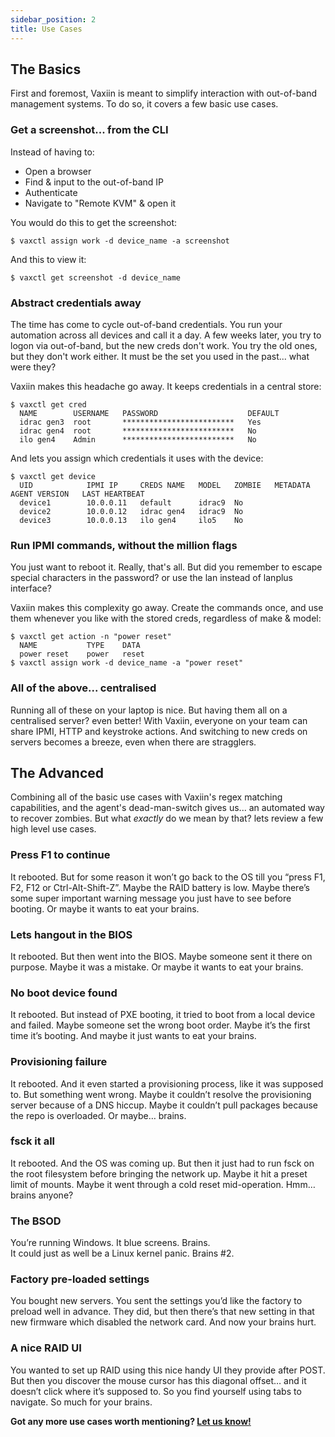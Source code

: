 ```yaml
---
sidebar_position: 2
title: Use Cases
---
```


## The Basics

First and foremost, Vaxiin is meant to simplify interaction with out-of-band management systems. To do so, it covers a few basic use cases.

### Get a screenshot... from the CLI

Instead of having to:
- Open a browser
- Find & input to the out-of-band IP
- Authenticate
- Navigate to "Remote KVM" & open it

You would do this to get the screenshot:
```
$ vaxctl assign work -d device_name -a screenshot
```
And this to view it:
```
$ vaxctl get screenshot -d device_name
```

### Abstract credentials away

The time has come to cycle out-of-band credentials. You run your automation across all devices and call it a day.
A few weeks later, you try to logon via out-of-band, but the new creds don't work. You try the old ones, but they don't work either.
It must be the set you used in the past... what were they?

Vaxiin makes this headache go away. It keeps credentials in a central store:
```
$ vaxctl get cred
  NAME        USERNAME   PASSWORD                    DEFAULT
  idrac gen3  root       *************************   Yes
  idrac gen4  root       *************************   No
  ilo gen4    Admin      *************************   No
```
And lets you assign which credentials it uses with the device:
```
$ vaxctl get device
  UID            IPMI IP     CREDS NAME   MODEL   ZOMBIE   METADATA   AGENT VERSION   LAST HEARTBEAT
  device1        10.0.0.11   default      idrac9  No
  device2        10.0.0.12   idrac gen4   idrac9  No
  device3        10.0.0.13   ilo gen4     ilo5    No
```

### Run IPMI commands, without the million flags

You just want to reboot it. Really, that's all. But did you remember to escape special characters in the password? or use the lan instead of lanplus interface?

Vaxiin makes this complexity go away. Create the commands once, and use them whenever you like with the stored creds, regardless of make & model:
```
$ vaxctl get action -n "power reset"
  NAME           TYPE    DATA
  power reset    power   reset
$ vaxctl assign work -d device_name -a "power reset"
```

### All of the above... centralised

Running all of these on your laptop is nice. But having them all on a centralised server? even better!
With Vaxiin, everyone on your team can share IPMI, HTTP and keystroke actions. And switching to new creds on servers becomes a breeze, even when there are stragglers.

## The Advanced

Combining all of the basic use cases with Vaxiin's regex matching capabilities, and the agent's dead-man-switch gives us... an automated way to recover zombies. But what *exactly* do we mean by that? lets review a few high level use cases.

### Press F1 to continue

It rebooted. But for some reason it won’t go back to the OS till you “press F1, F2, F12 or Ctrl-Alt-Shift-Z”. Maybe the RAID battery is low. Maybe there’s some super important warning message you just have to see before booting. Or maybe it wants to eat your brains.

### Lets hangout in the BIOS

It rebooted. But then went into the BIOS. Maybe someone sent it there on purpose. Maybe it was a mistake. Or maybe it wants to eat your brains.

### No boot device found

It rebooted. But instead of PXE booting, it tried to boot from a local device and failed. Maybe someone set the wrong boot order. Maybe it’s the first time it’s booting. And maybe it just wants to eat your brains.

### Provisioning failure

It rebooted. And it even started a provisioning process, like it was supposed to. But something went wrong. Maybe it couldn’t resolve the provisioning server because of a DNS hiccup. Maybe it couldn’t pull packages because the repo is overloaded. Or maybe… brains.

### fsck it all

It rebooted. And the OS was coming up. But then it just had to run fsck on the root filesystem before bringing the network up. Maybe it hit a preset limit of mounts. Maybe it went through a cold reset mid-operation. Hmm… brains anyone?

### The BSOD

You’re running Windows. It blue screens. Brains.  
It could just as well be a Linux kernel panic. Brains #2.

### Factory pre-loaded settings

You bought new servers. You sent the settings you’d like the factory to preload well in advance. They did, but then there’s that new setting in that new firmware which disabled the network card. And now your brains hurt.

### A nice RAID UI

You wanted to set up RAID using this nice handy UI they provide after POST. But then you discover the mouse cursor has this diagonal offset… and it doesn’t click where it’s supposed to. So you find yourself using tabs to navigate. So much for your brains.

**Got any more use cases worth mentioning? [Let us know!](https://discord.gg/aEJ6qwcCGs)**
